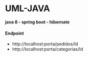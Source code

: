 # UML-JAVA
**java 8 - spring boot - hibernate**


#### Endpoint #####
- http://localhost:porta/pedidos/Id
- http://localhost:porta/categorias/Id
